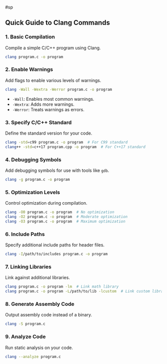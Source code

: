 #sp
## Quick Guide to Clang Commands

### 1. Basic Compilation

Compile a simple C/C++ program using Clang.

```bash
clang program.c -o program
```

### 2. Enable Warnings

Add flags to enable various levels of warnings.

```bash
clang -Wall -Wextra -Werror program.c -o program
```

- `-Wall`: Enables most common warnings.
- `-Wextra`: Adds more warnings.
- `-Werror`: Treats warnings as errors.

### 3. Specify C/C++ Standard

Define the standard version for your code.

```bash
clang -std=c99 program.c -o program  # For C99 standard
clang++ -std=c++17 program.cpp -o program  # For C++17 standard
```

### 4. Debugging Symbols

Add debugging symbols for use with tools like `gdb`.

```bash
clang -g program.c -o program
```

### 5. Optimization Levels

Control optimization during compilation.

```bash
clang -O0 program.c -o program  # No optimization
clang -O2 program.c -o program  # Moderate optimization
clang -O3 program.c -o program  # Maximum optimization
```

### 6. Include Paths

Specify additional include paths for header files.

```bash
clang -I/path/to/includes program.c -o program
```

### 7. Linking Libraries

Link against additional libraries.

```bash
clang program.c -o program -lm  # Link math library
clang program.c -o program -L/path/to/lib -lcustom  # Link custom library
```

### 8. Generate Assembly Code

Output assembly code instead of a binary.

```bash
clang -S program.c
```

### 9. Analyze Code

Run static analysis on your code.

```bash
clang --analyze program.c
```

